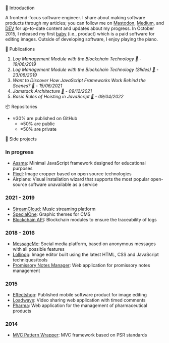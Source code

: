 👥 Introduction
<p>A frontend-focus software engineer. I share about making software products through my articles; you can follow me on <a href='https://indieweb.social/web/@sayfessyd'>Mastodon</a>, <a href='https://medium.com/@sayfessyd'>Medium</a>, and <a href='https://dev.to/sayfessyd'>DEV</a> for up-to-date content and updates about my progress. In October 2015, I released my first <a href='https://www.producthunt.com/posts/lollipop-2-0'>baby</a> (i.e., product) which is a paid software for editing images. Outside of developing software, I enjoy playing the piano.</p>

📰 Publications
1. <em>Log Management Module with the Blockchain Technology [🔗](https://speakerdeck.com/sayfessyd/log-management-module-with-the-blockchain-technology) - 19/06/2019</em>
2. <em>Log Management Module with the Blockchain Technology (Slides) [🔗](https://speakerdeck.com/sayfessyd/log-management-module-blockchain-slides) - 23/06/2019</em>
3. <em>Want to Discover How JavaScript Frameworks Work Behind the Scenes? [🔗](https://medium.com/javascript-in-plain-english/want-to-discover-how-javascript-frameworks-work-behind-the-scenes-bc93cf602b83) - 15/06/2021</em>
4. <em>Jamstack Architecture [🔗](https://speakerdeck.com/sayfessyd/jamstack-architecture) - 09/12/2021</em>
5. <em>Basic Rules of Hoisting in JavaScript [🔗](https://codebase.sayfessyd.com/tips/programming/2022/04/09/basic-rules-of-hoisting-in-javascript.html) - 09/04/2022</em>

📦 Repositories
- ≈30% are published on GitHub
  - ≈50% are public
  - ≈50% are private

🚧 Side projects
### In progress

- <a href="https://www.assmajs.com">Assma</a>: Minimal JavaScript framework designed for educational purposes
- <a href="https://www.piecex.com/source-code/Pixel-Image-Cropper-4896">Pixel</a>: Image cropper based on open source technologies
- Airplane: Visual installation wizard that supports the most popular open-source software unavailable as a service

### 2021 - 2019

- <a href="https://github.com/sayfessyd/StreamCloud">StreamCloud</a>: Music streaming platform
- <a href="https://github.com/sayfessyd/SpecialOne">SpecialOne</a>: Graphic themes for CMS
- <a href="https://github.com/sayfessyd/blockchain-api">Blockchain API</a>: Blockchain modules to ensure the traceability of logs

### 2018 - 2016

- <a href="https://codecanyon.net/item/messageme-laravel-anonymous-social-media-script/22280893">MessageMe</a>: Social media platform, based on anonymous messages with all possible features
- <a href="https://codecanyon.net/item/lollipop-image-editor/12957420">Lollipop</a>: Image editor built using the latest HTML, CSS and JavaScript techniques/tools
- <a href="https://github.com/sayfessyd/promissory-notes-manager">Promissory Notes Manager</a>: Web application for promissory notes management

### 2015

- <a href="https://play.google.com/store/apps/details?id=net.specialapp.effectshop">Effectshop</a>: Published mobile software product for image editing
- <a href="https://github.com/sayfessyd/loadwave">Loadwave</a>: Video sharing web application with timed comments
- <a href="https://github.com/sayfessyd/pharma">Pharma</a>: Web application for the management of pharmaceutical products

### 2014

- <a href="https://github.com/sayfessyd/mvc-pattern-wrapper">MVC Pattern Wrapper</a>: MVC framework based on PSR standards








